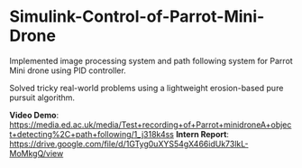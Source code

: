 # Simulink-Control-of-Parrot-Mini-Drone

Implemented image processing system and path following system for Parrot Mini drone using PID controller. 

Solved tricky real-world problems using a lightweight erosion-based pure pursuit algorithm. 

**Video Demo**: https://media.ed.ac.uk/media/Test+recording+of+Parrot+minidroneA+object+detecting%2C+path+following/1_j318k4ss
**Intern Report**: https://drive.google.com/file/d/1GTyg0uXYS54gX466idUk73lkL-MoMkgQ/view

